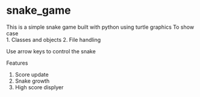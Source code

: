 # snake_game
This is a simple snake game built with python using turtle graphics
To show case  
           1. Classes and objects
           2. File handling

           
Use arrow keys to control the snake

Features
 1. Score update
 2. Snake growth
 3. High score displyer
